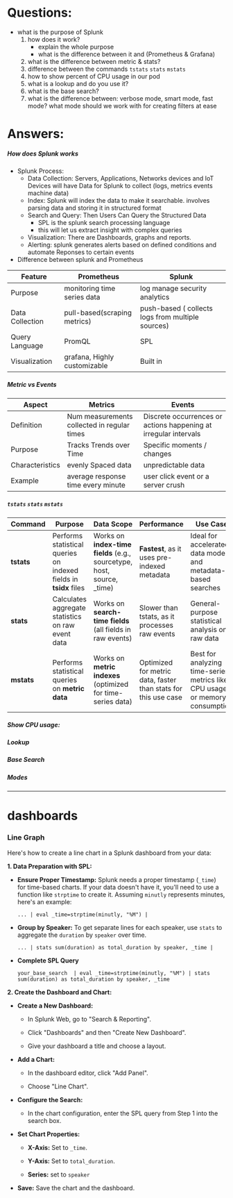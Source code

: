 # Questions:
-  what is the purpose of Splunk
	1. how does it work? 
		- explain the whole purpose
		- what is the difference between it and (Prometheus & Grafana)
	2. what is the difference between metric & stats?
	3. difference between the commands `tstats` `stats` `mstats`
	4. how to show percent of CPU usage in our pod
	5. what is a lookup and do you use it?
	6. what is the base search?
	7. what is the difference between:
	  verbose mode, smart mode, fast mode?
	  what mode should we work with for creating filters at ease

# Answers:
#####  How does Splunk works
-  Splunk Process:
	- Data Collection: Servers, Applications, Networks devices and IoT Devices will have Data for Splunk to collect (logs, metrics events machine data)
	- Index: Splunk will index the data to make it searchable. involves parsing data and storing it in structured format
	- Search and Query: Then Users Can Query the Structured Data
		- SPL is the splunk search processing language
		- this will let us extract insight with complex queries
	- Visualization: There are Dashboards, graphs and reports. 
	- Alerting: splunk generates alerts based on defined conditions and automate Reponses to certain events
- Difference between splunk and Prometheus

| Feature         | Prometheus                   | Splunk                                            |
| --------------- | ---------------------------- | ------------------------------------------------- |
| Purpose         | monitoring time series data  | log manage security analytics                     |
| Data Collection | pull-based(scraping metrics) | push-based ( collects logs from multiple sources) |
| Query Language  | PromQL                       | SPL                                               |
| Visualization   | grafana, Highly customizable | Built in                                          |
##### Metric vs Events

| Aspect          | Metrics                                     | Events                                                           |
| --------------- | ------------------------------------------- | ---------------------------------------------------------------- |
| Definition      | Num measurements collected in regular times | Discrete occurrences or actions happening at irregular intervals |
| Purpose         | Tracks Trends over Time                     | Specific moments / changes                                       |
| Characteristics | evenly Spaced data                          | unpredictable data                                               |
| Example         | average response time every minute          | user click event or a server crush                               |
##### `tstats` `stats` `mstats`

| **Command** | **Purpose**                                                       | **Data Scope**                                                         | **Performance**                                                | **Use Case**                                                                |
| ----------- | ----------------------------------------------------------------- | ---------------------------------------------------------------------- | -------------------------------------------------------------- | --------------------------------------------------------------------------- |
| **tstats**  | Performs statistical queries on indexed fields in **tsidx** files | Works on **index-time fields** (e.g., sourcetype, host, source, _time) | **Fastest**, as it uses pre-indexed metadata                   | Ideal for accelerated data models and metadata-based searches               |
| **stats**   | Calculates aggregate statistics on raw event data                 | Works on **search-time fields** (all fields in raw events)             | Slower than tstats, as it processes raw events                 | General-purpose statistical analysis on raw data                            |
| **mstats**  | Performs statistical queries on **metric data**                   | Works on **metric indexes** (optimized for time-series data)           | Optimized for metric data, faster than stats for this use case | Best for analyzing time-series metrics like CPU usage or memory consumption |
##### Show CPU usage:


##### Lookup


##### Base Search


##### Modes



----
# dashboards
### Line Graph
Here's how to create a line chart in a Splunk dashboard from your data:

**1. Data Preparation with SPL:**

- **Ensure Proper Timestamp:** Splunk needs a proper timestamp (`_time`) for time-based charts. If your data doesn't have it, you'll need to use a function like `strptime` to create it. Assuming `minutly` represents minutes, here's an example:
    
    ```
    ... | eval _time=strptime(minutly, "%M") |  
    ```
    
- **Group by Speaker:** To get separate lines for each speaker, use `stats` to aggregate the `duration` by `speaker` over time.
    
    ```
    ... | stats sum(duration) as total_duration by speaker, _time | 
    ```
    
- **Complete SPL Query**
    
    ```
    your_base_search  | eval _time=strptime(minutly, "%M") | stats sum(duration) as total_duration by speaker, _time
    ```
    

**2. Create the Dashboard and Chart:**

- **Create a New Dashboard:**
    
    - In Splunk Web, go to "Search & Reporting".
        
    - Click "Dashboards" and then "Create New Dashboard".
        
    - Give your dashboard a title and choose a layout.
        
- **Add a Chart:**
    
    - In the dashboard editor, click "Add Panel".
        
    - Choose "Line Chart".
        
- **Configure the Search:**
    
    - In the chart configuration, enter the SPL query from Step 1 into the search box.
        
- **Set Chart Properties:**
    
    - **X-Axis:** Set to `_time`.
        
    - **Y-Axis:** Set to `total_duration`.
        
    - **Series:** set to `speaker`
        
- **Save:** Save the chart and the dashboard.
